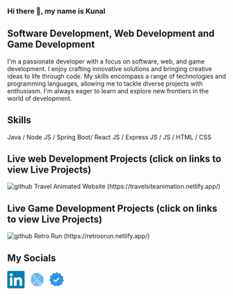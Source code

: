 ### Hi there 👋, my name is Kunal

## Software Development, Web Development and Game Development

I'm a passionate developer with a focus on software, web, and game development. I enjoy crafting innovative solutions and bringing creative ideas to life through code. My skills encompass a range of technologies and programming languages, allowing me to tackle diverse projects with enthusiasm. I'm always eager to learn and explore new frontiers in the world of development.

## Skills 

Java / Node JS / Spring Boot/ React JS / Express JS / JS / HTML / CSS


## Live web Development Projects (click on links to view Live Projects)
<img src='https://github.com/KunalKing/KunalKing/blob/main/Animated%20Travel%20k.gif?raw=true' alt='github' height='200' width='350'>
Travel Animated Website (https://travelsiteanimation.netlify.app/)

## Live Game Development Projects (click on links to view Live Projects)
<img src='https://github.com/KunalKing/KunalKing/blob/main/ezgif.com-video-to-gif-converter.gif?raw=true' alt='github' height='200'>
Retro Run (https://retroorun.netlify.app/)

## My Socials
[<img src='https://github.com/KunalKing/KunalKing/blob/main/linkedin.png?raw=true' alt='linkedin' height='40'>](https://www.linkedin.com/in/kunallprasad//)  [<img src='https://github.com/KunalKing/KunalKing/blob/main/x.png?raw=true' alt='twitter' height='40'>](https://x.com/kunallprasad)  [<img src='https://github.com/KunalKing/KunalKing/blob/main/portfilio.png' alt='website' height='40'>](https://kunallprasad.netlify.app/)  
